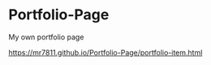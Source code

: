 # Portfolio-Page
My own portfolio page

https://mr7811.github.io/Portfolio-Page/portfolio-item.html

